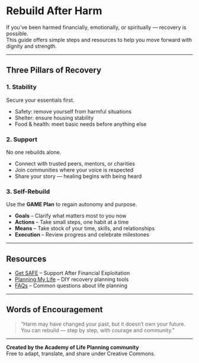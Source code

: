 # Rebuild After Harm

If you’ve been harmed financially, emotionally, or spiritually — recovery is possible.  
This guide offers simple steps and resources to help you move forward with dignity and strength.

---

## Three Pillars of Recovery

### 1. Stability
Secure your essentials first.  
- Safety: remove yourself from harmful situations  
- Shelter: ensure housing stability  
- Food & health: meet basic needs before anything else  

### 2. Support
No one rebuilds alone.  
- Connect with trusted peers, mentors, or charities  
- Join communities where your voice is respected  
- Share your story — healing begins with being heard  

### 3. Self-Rebuild
Use the **GAME Plan** to regain autonomy and purpose.  
- **Goals** – Clarify what matters most to you now  
- **Actions** – Take small steps, one habit at a time  
- **Means** – Take stock of your time, skills, and relationships  
- **Execution** – Review progress and celebrate milestones  

---

## Resources
- [Get SAFE](#) – Support After Financial Exploitation  
- [Planning My Life](#) – DIY recovery planning tools  
- [FAQs](./FAQs.md) – Common questions about life planning  

---

## Words of Encouragement
> “Harm may have changed your past, but it doesn’t own your future.  
> You can rebuild — step by step, with courage and community.”  

---

**Created by the Academy of Life Planning community**  
Free to adapt, translate, and share under Creative Commons.
